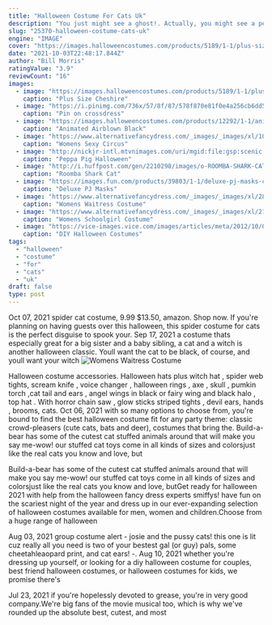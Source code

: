 ```yaml
---
title: "Halloween Costume For Cats Uk"
description: "You just might see a ghost!. Actually, you might see a person dressed like a ghost. Or maybe theyll be wearing another costume. Thats because october 31 is halloween, a fun, cultural holiday that people celebrate most often in the usa, canada and the uk. Depending on where you live, you may already know a lot about halloween"
slug: "25370-halloween-costume-cats-uk"
engine: "IMAGE"
cover: "https://images.halloweencostumes.com/products/5189/1-1/plus-size-cheshire-cat-costume.jpg"
date: "2021-10-03T22:48:17.844Z"
author: "Bill Morris"
ratingValue: "3.9"
reviewCount: "16"
images:
  - image: "https://images.halloweencostumes.com/products/5189/1-1/plus-size-cheshire-cat-costume.jpg"
    caption: "Plus Size Cheshire"
  - image: "https://i.pinimg.com/736x/57/8f/87/578f870e81f0e4a256cb6dd5367e9880.jpg"
    caption: "Pin on crossdress"
  - image: "https://images.halloweencostumes.com/products/12292/1-1/animated-airblown-black-cat-with-hat.jpg"
    caption: "Animated Airblown Black"
  - image: "https://www.alternativefancydress.com/_images/_images/xl/108-womens-sexy-circus-costume-sexy-cirque.jpg"
    caption: "Womens Sexy Circus"
  - image: "http://nickjr-intl.mtvnimages.com/uri/mgid:file:gsp:scenic:/international/nickjr.co.uk/create/peppa-pig/peppa-pig-halloween-colouring_printable-1x1.jpg?quality=0.80&width=1024&height=576&crop=true&height=225&width=400"
    caption: "Peppa Pig Halloween"
  - image: "http://i.huffpost.com/gen/2210298/images/o-ROOMBA-SHARK-CAT-facebook.jpg"
    caption: "Roomba Shark Cat"
  - image: "https://images.fun.com/products/39803/1-1/deluxe-pj-masks-cat-boy-costume.jpg"
    caption: "Deluxe PJ Masks"
  - image: "https://www.alternativefancydress.com/_images/_images/xl/282-womens-waitress-costume-cigar-waitress.jpg"
    caption: "Womens Waitress Costume"
  - image: "https://www.alternativefancydress.com/_images/_images/xl/217-womens-schoolgirl-costume-skippin-school.jpg"
    caption: "Womens Schoolgirl Costume"
  - image: "https://vice-images.vice.com/images/articles/meta/2012/10/06/diy-halloween-costumes-michelle-obama-1413330387368.jpeg?resize=*:*&output-quality=75"
    caption: "DIY Halloween Costumes"
tags:
  - "halloween"
  - "costume"
  - "for"
  - "cats"
  - "uk"
draft: false
type: post
---
```


Oct 07, 2021 spider cat costume, 9.99  $13.50, amazon. Shop now. If you're planning on having guests over this halloween, this spider costume for cats is the perfect disguise to spook your. Sep 17, 2021 a costume thats especially great for a big sister and a baby sibling, a cat and a witch is another halloween classic. Youll want the cat to be black, of course, and youll want your witch
![Womens Waitress Costume](https://www.alternativefancydress.com/_images/_images/xl/282-womens-waitress-costume-cigar-waitress.jpg "Womens Waitress Costume")

Halloween costume accessories. Halloween hats plus witch hat , spider web tights, scream knife , voice changer , halloween rings , axe , skull , pumkin torch ,cat tail and ears , angel wings in black or fairy wing and black halo , top hat . With horror chain saw , glow sticks striped tights , devil ears, hands , brooms, cats. Oct 06, 2021 with so many options to choose from, you&#39;re bound to find the best halloween costume fit for any party theme: classic crowd-pleasers (cute cats, bats and deer), costumes that bring the. Build-a-bear has some of the cutest cat stuffed animals around that will make you say me-wow! our stuffed cat toys come in all kinds of sizes and colorsjust like the real cats you know and love, but
<!--inArticleAds-->

<!--galleryOne-->

Build-a-bear has some of the cutest cat stuffed animals around that will make you say me-wow! our stuffed cat toys come in all kinds of sizes and colorsjust like the real cats you know and love, butGet ready for halloween 2021 with help from the halloween fancy dress experts smiffys! have fun on the scariest night of the year and dress up in our ever-expanding selection of halloween costumes available for men, women and children.Choose from a huge range of halloween
<!--inArticleAds-->

<!--galleryTwo-->

Aug 03, 2021 group costume alert - josie and the pussy cats! this one is lit cuz really all you need is two of your bestest gal (or guy) pals, some cheetahleaopard print, and cat ears! -. Aug 10, 2021 whether you're dressing up yourself, or looking for a diy halloween costume for couples, best friend halloween costumes, or halloween costumes for kids, we promise there's
<!--galleryThree-->

Jul 23, 2021 if you're hopelessly devoted to grease, you're in very good company.We're big fans of the movie musical too, which is why we've rounded up the absolute best, cutest, and most